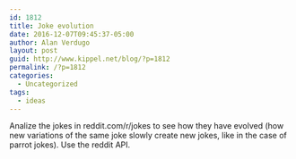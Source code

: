 ```yaml
---
id: 1812
title: Joke evolution
date: 2016-12-07T09:45:37-05:00
author: Alan Verdugo
layout: post
guid: http://www.kippel.net/blog/?p=1812
permalink: /?p=1812
categories:
  - Uncategorized
tags:
  - ideas
---
```

Analize the jokes in reddit.com/r/jokes to see how they have evolved (how new variations of the same joke slowly create new jokes, like in the case of parrot jokes). Use the reddit API.